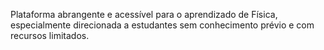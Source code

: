  Plataforma abrangente e acessível para o aprendizado de Física, especialmente direcionada a estudantes sem conhecimento prévio e com recursos limitados.
